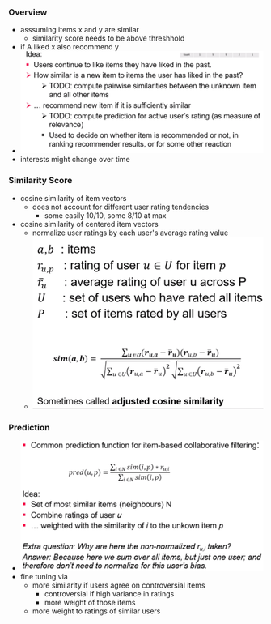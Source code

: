 ### Overview
+ asssuming items x and y are similar
	+ similarity score needs to be above threshhold
+  if A liked x also recommend y
+  ![](Pasted%20image%2020220502174918.png)
+  interests might change over time

### Similarity Score
+ cosine similarity of item vectors
	+ does not account for different user rating tendencies
		+ some easily 10/10, some 8/10 at max
+ cosine similarity of centered item vectors
	+ normalize user ratings by each user's average rating value
	+ ![](Pasted%20image%2020220502175140.png)

### Prediction
+ ![](Pasted%20image%2020220502175336.png)
+ fine tuning via
	+ more similarity if users agree on controversial items
		+ controversial if high variance in ratings
		+ more weight of those items
	+ more weight to ratings of similar users